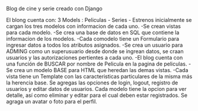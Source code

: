 Blog de cine y serie creado con Django

El blong cuenta con: 3 Models : Peliculas - Series - Estrenos inicialmente se cargan los tres modelos con informacion de cada uno. -Se crean vistas para cada modelo. -Se crea una base de datos en SQL que contiene la informacion de los modelos. -Cada comodelo tiene un Formulario para ingresar datos a todos los atributos asignados. -Se crea un usuario para ADMING como un superusuario desde donde se ingrean datos, se craan usuarios y las autorizaciones pertientes a cada uno. -El blog cuenta con una función de BUSCAR por nombre de Pelicula en la pagina de peliculas. -Se crea un modelo BASE para HTML que heredan las demas vistas. -Cada vista tiene un Template con las caracteristicas particulares de la misma más la herencia base.
Se agregas las opciones de login, logout, registro de usuarios y editar datos de usuarios.
Cada modelo tiene la opcion para ver detalle, así como eliminar y editar para el cual deben estar registrados.
Se agraga un avatar  o foto para el perfil.
